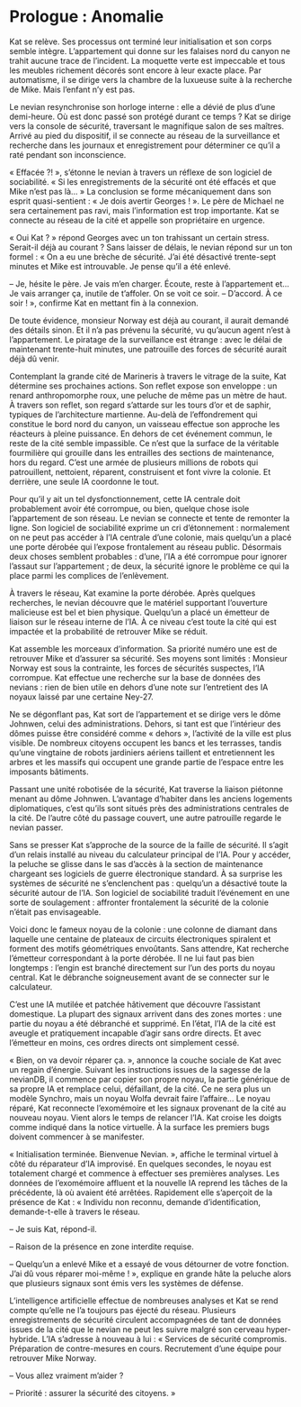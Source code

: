 # Prologue : Anomalie

Kat se relève. Ses processus ont terminé leur initialisation et son corps semble intègre. L’appartement qui donne sur les falaises nord du canyon ne trahit aucune trace de l’incident. La moquette verte est impeccable et tous les meubles richement décorés sont encore à leur exacte place. Par automatisme, il se dirige vers la chambre de la luxueuse suite à la recherche de Mike. Mais l’enfant n’y est pas.

Le nevian resynchronise son horloge interne : elle a dévié de plus d’une demi-heure. Où est donc passé son protégé durant ce temps ? Kat se dirige vers la console de sécurité, traversant le magnifique salon de ses maîtres. Arrivé au pied du dispositif, il se connecte au réseau de la surveillance et recherche dans les journaux et enregistrement pour déterminer ce qu’il a raté pendant son inconscience.

« Effacée ?! », s’étonne le nevian à travers un réflexe de son logiciel de sociabilité. « Si les enregistrements de la sécurité ont été effacés et que Mike n’est pas là… » La conclusion se forme mécaniquement dans son esprit quasi-sentient : « Je dois avertir Georges ! ». Le père de Michael ne sera certainement pas ravi, mais l’information est trop importante. Kat se connecte au réseau de la cité et appelle son propriétaire en urgence.

« Oui Kat ? » répond Georges avec un ton trahissant un certain stress. Serait-il déjà au courant ? Sans laisser de délais, le nevian répond sur un ton formel : « On a eu une brèche de sécurité. J’ai été désactivé trente-sept minutes et Mike est introuvable. Je pense qu’il a été enlevé.

– Je, hésite le père. Je vais m’en charger. Écoute, reste à l’appartement et… Je vais arranger ça, inutile de t’affoler. On se voit ce soir.
– D’accord. À ce soir ! », confirme Kat en mettant fin à la connexion.

De toute évidence, monsieur Norway est déjà au courant, il aurait demandé des détails sinon. Et il n’a pas prévenu la sécurité, vu qu’aucun agent n’est à l’appartement. Le piratage de la surveillance est étrange : avec le délai de maintenant trente-huit minutes, une patrouille des forces de sécurité aurait déjà dû venir.

Contemplant la grande cité de Marineris à travers le vitrage de la suite, Kat détermine ses prochaines actions. Son reflet expose son enveloppe : un renard anthropomorphe roux, une peluche de même pas un mètre de haut. À travers son reflet, son regard s’attarde sur les tours d’or et de saphir, typiques de l’architecture martienne. Au-delà de l’effondrement qui constitue le bord nord du canyon, un vaisseau effectue son approche les réacteurs à pleine puissance. En dehors de cet événement commun, le reste de la cité semble impassible. Ce n’est que la surface de la véritable fourmilière qui grouille dans les entrailles des sections de maintenance, hors du regard. C’est une armée de plusieurs millions de robots qui patrouillent, nettoient, réparent, construisent et font vivre la colonie. Et derrière, une seule IA coordonne le tout.

Pour qu’il y ait un tel dysfonctionnement, cette IA centrale doit probablement avoir été corrompue, ou bien, quelque chose isole l’appartement de son réseau. Le nevian se connecte et tente de remonter la ligne. Son logiciel de sociabilité exprime un cri d’étonnement : normalement on ne peut pas accéder à l’IA centrale d’une colonie, mais quelqu’un a placé une porte dérobée qui l’expose frontalement au réseau public. Désormais deux choses semblent probables : d’une, l’IA a été corrompue pour ignorer l’assaut sur l’appartement ; de deux, la sécurité ignore le problème ce qui la place parmi les complices de l’enlèvement.

À travers le réseau, Kat examine la porte dérobée. Après quelques recherches, le nevian découvre que le matériel supportant l’ouverture malicieuse est bel et bien physique. Quelqu’un a placé un émetteur de liaison sur le réseau interne de l’IA. À ce niveau c’est toute la cité qui est impactée et la probabilité de retrouver Mike se réduit.

Kat assemble les morceaux d’information. Sa priorité numéro une est de retrouver Mike et d’assurer sa sécurité. Ses moyens sont limités : Monsieur Norway est sous la contrainte, les forces de sécurités suspectes, l’IA corrompue. Kat effectue une recherche sur la base de données des nevians : rien de bien utile en dehors d’une note sur l’entretient des IA noyaux laissé par une certaine Ney-27.

Ne se dégonflant pas, Kat sort de l’appartement et se dirige vers le dôme Johnwen, celui des administrations. Dehors, si tant est que l’intérieur des dômes puisse être considéré comme « dehors », l’activité de la ville est plus visible. De nombreux citoyens occupent les bancs et les terrasses, tandis qu’une vingtaine de robots jardiniers aériens taillent et entretiennent les arbres et les massifs qui occupent une grande partie de l’espace entre les imposants bâtiments.

Passant une unité robotisée de la sécurité, Kat traverse la liaison piétonne menant au dôme Johnwen. L’avantage d’habiter dans les anciens logements diplomatiques, c’est qu’ils sont situés près des administrations centrales de la cité. De l’autre côté du passage couvert, une autre patrouille regarde le nevian passer.

Sans se presser Kat s’approche de la source de la faille de sécurité. Il s’agit d’un relais installé au niveau du calculateur principal de l’IA. Pour y accéder, la peluche se glisse dans le sas d’accès à la section de maintenance chargeant ses logiciels de guerre électronique standard. À sa surprise les systèmes de sécurité ne s’enclenchent pas : quelqu’un a désactivé toute la sécurité autour de l’IA. Son logiciel de sociabilité traduit l’événement en une sorte de soulagement : affronter frontalement la sécurité de la colonie n’était pas envisageable.

Voici donc le fameux noyau de la colonie : une colonne de diamant dans laquelle une centaine de plateaux de circuits électroniques spiralent et forment des motifs géométriques envoûtants. Sans attendre, Kat recherche l’émetteur correspondant à la porte dérobée. Il ne lui faut pas bien longtemps : l’engin est branché directement sur l’un des ports du noyau central. Kat le débranche soigneusement avant de se connecter sur le calculateur.

C’est une IA mutilée et patchée hâtivement que découvre l’assistant domestique. La plupart des signaux arrivent dans des zones mortes : une partie du noyau a été débranché et supprimé. En l’état, l’IA de la cité est aveugle et pratiquement incapable d’agir sans ordre directs. Et avec l’émetteur en moins, ces ordres directs ont simplement cessé.

« Bien, on va devoir réparer ça. », annonce la couche sociale de Kat avec un regain d’énergie. Suivant les instructions issues de la sagesse de la nevianDB, il commence par copier son propre noyau, la partie générique de sa propre IA et remplace celui, défaillant, de la cité. Ce ne sera plus un modèle Synchro, mais un noyau Wolfa devrait faire l’affaire… Le noyau réparé, Kat reconnecte l’exomémoire et les signaux provenant de la cité au nouveau noyau. Vient alors le temps de relancer l’IA. Kat croise les doigts comme indiqué dans la notice virtuelle. À la surface les premiers bugs doivent commencer à se manifester.

« Initialisation terminée. Bienvenue Nevian. », affiche le terminal virtuel à côté du réparateur d’IA improvisé. En quelques secondes, le noyau est totalement chargé et commence à effectuer ses premières analyses. Les données de l’exomémoire affluent et la nouvelle IA reprend les tâches de la précédente, là où avaient été arrêtées. Rapidement elle s’aperçoit de la présence de Kat : « Individu non reconnu, demande d’identification, demande-t-elle à travers le réseau.

– Je suis Kat, répond-il.

– Raison de la présence en zone interdite requise.

– Quelqu’un a enlevé Mike et a essayé de vous détourner de votre fonction. J’ai dû vous réparer moi-même ! », explique en grande hâte la peluche alors que plusieurs signaux sont émis vers les systèmes de défense.

L’intelligence artificielle effectue de nombreuses analyses et Kat se rend compte qu’elle ne l’a toujours pas éjecté du réseau. Plusieurs enregistrements de sécurité circulent accompagnées de tant de données issues de la cité que le nevian ne peut les suivre malgré son cerveau hyper-hybride. L’IA s’adresse à nouveau à lui : « Services de sécurité compromis. Préparation de contre-mesures en cours. Recrutement d’une équipe pour retrouver Mike Norway.

– Vous allez vraiment m’aider ?

– Priorité : assurer la sécurité des citoyens. »
